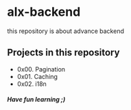 # alx-backend
this repository is about advance backend
## Projects in this repository
* 0x00. Pagination
* 0x01. Caching
* 0x02. i18n
##### Have fun learning ;)
